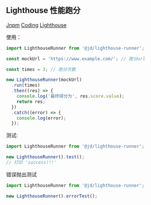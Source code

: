 ## Lighthouse 性能跑分

[Jnpm](http://npm.m.jd.com/package/@jd/lighthouse-runner)
[Coding](http://coding.jd.com/heyunhao1/lighthouse-runner/)
[Lighthouse](https://github.com/GoogleChrome/lighthouse)

使用：

```typescript
import LighthouseRunner from '@jd/lighthouse-runner';

const mockUrl = 'https://www.example.com/'; // 跑分url

const times = 3; // 跑分次数

new LighthouseRunner(mockUrl)
  .run(times)
  .then((res) => {
    console.log('最终得分为', res.score.value);
    return res;
  })
  .catch((error) => {
    console.log(error);
  });
```

测试:

```typescript
import LighthouseRunner from '@jd/lighthouse-runner';

new LighthouseRunner().test();
// 打印 'success!!!'
```

错误抛出测试

```typescript
import LighthouseRunner from '@jd/lighthouse-runner';

new LighthouseRunner().errorTest();
```
